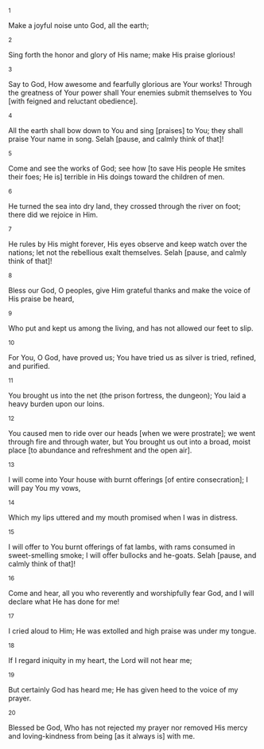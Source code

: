 <sup>1</sup> 

Make a joyful noise unto God, all the earth; 

<sup>2</sup> 

Sing forth the honor and glory of His name; make His praise glorious! 

<sup>3</sup> 

Say to God, How awesome and fearfully glorious are Your works! Through the greatness of Your power shall Your enemies submit themselves to You [with feigned and reluctant obedience]. 

<sup>4</sup> 

All the earth shall bow down to You and sing [praises] to You; they shall praise Your name in song. Selah [pause, and calmly think of that]! 

<sup>5</sup> 

Come and see the works of God; see how [to save His people He smites their foes; He is] terrible in His doings toward the children of men. 

<sup>6</sup> 

He turned the sea into dry land, they crossed through the river on foot; there did we rejoice in Him. 

<sup>7</sup> 

He rules by His might forever, His eyes observe and keep watch over the nations; let not the rebellious exalt themselves. Selah [pause, and calmly think of that]! 

<sup>8</sup> 

Bless our God, O peoples, give Him grateful thanks and make the voice of His praise be heard, 

<sup>9</sup> 

Who put and kept us among the living, and has not allowed our feet to slip. 

<sup>10</sup> 

For You, O God, have proved us; You have tried us as silver is tried, refined, and purified. 

<sup>11</sup> 

You brought us into the net (the prison fortress, the dungeon); You laid a heavy burden upon our loins. 

<sup>12</sup> 

You caused men to ride over our heads [when we were prostrate]; we went through fire and through water, but You brought us out into a broad, moist place [to abundance and refreshment and the open air]. 

<sup>13</sup> 

I will come into Your house with burnt offerings [of entire consecration]; I will pay You my vows, 

<sup>14</sup> 

Which my lips uttered and my mouth promised when I was in distress. 

<sup>15</sup> 

I will offer to You burnt offerings of fat lambs, with rams consumed in sweet-smelling smoke; I will offer bullocks and he-goats. Selah [pause, and calmly think of that]! 

<sup>16</sup> 

Come and hear, all you who reverently and worshipfully fear God, and I will declare what He has done for me! 

<sup>17</sup> 

I cried aloud to Him; He was extolled and high praise was under my tongue. 

<sup>18</sup> 

If I regard iniquity in my heart, the Lord will not hear me; 

<sup>19</sup> 

But certainly God has heard me; He has given heed to the voice of my prayer. 

<sup>20</sup> 

Blessed be God, Who has not rejected my prayer nor removed His mercy and loving-kindness from being [as it always is] with me.